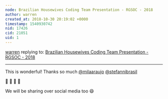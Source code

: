 ```yaml
---
node: Brazilian Housewives Coding Team Presentation - RGSOC - 2018
author: warren
created_at: 2018-10-30 20:19:02 +0000
timestamp: 1540930742
nid: 17426
cid: 21051
uid: 1
---
```




[warren](../profile/warren) replying to: [Brazilian Housewives Coding Team Presentation - RGSOC - 2018](../notes/milaaraujo/10-29-2018/brazilian-housewives-coding-team-presentation-rgsoc-2018)

----
This is wonderful! Thanks so much [@milaaraujo](/profile/milaaraujo) [@stefannibrasil](/profile/stefannibrasil)

🎉 🎉 🎉 🎉

We will be sharing over social media too 😄